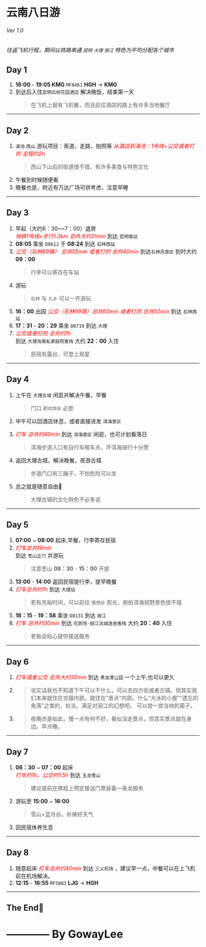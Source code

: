 # 云南八日游
######  Ver 1.0 
*往返飞机行程，期间以铁路串通 `昆明` `大理` `丽江` 特色为平均分配各个城市*

## Day 1
  1. **16:00** - **19:05 KMG**   `MF8461` **HGH** -> **KMG**
  2. 到达后入住`昆明云桢花园酒店` 解决晚饭，结束第一天
      >在飞机上就有飞机餐，而且前往酒店的路上有许多当地餐厅
---
## Day 2
  1. `滇池` `西山` 游玩项目：索道，走路，拍照等
    *<span style="color: red">从酒店到滇池：1号线+公交或者打的 全程约2h</span>*
      >西山下山后的街道很不错，有许多美食与特色文化
  2. 午餐到时候随便看
  3. 晚餐也是，附近有万达广场可供考虑，注意早睡
---
## Day 3
  1. 早起（大约6：30~~7：00）退房  
    *<span style="color: red">地铁1号线+步行1.3km 总共大约31min </span>* 
      到达 `昆明南站`
  2.   **08:05** 乘坐 `D8612`  于 **08:24** 到达 `石林西站`
  3.  *<span style="color: red">公交（石林99路） 总共55min 或者打的 总共40min</span>*
      到达`石林风景区` 到时大约 **09：00**
      >行李可以寄存在车站
  4. 游玩
      >`石林` 与 `九乡` 可以一齐游玩
  5. **16：00** 出园 
   *<span style="color: red">公交（石林99路）总共60min 或者打的 总共50min </span>*
   到达 `石林西站`
  6. **17：31** - **20：29** 乘坐 `D8719` 到达 `大理`
  7. *<span style="color: red">公交或者打的 总共约1h </span>*  
      到达 `大理洵美私家庭院客栈` 大约 **22：00** 入住 
      >民宿有露台，可登上观星
---
## Day 4
  1. 上午在 `大理古城` 闲逛并解决午餐，早餐
      >门口 `耙肉饵丝` 必尝
  2. 中午可以回酒店休息，或者直接进发 `洱海景区` 

  3. *<span style="color: red">打车 总共约40min</span>*
   到达 `洱海景区` 闲逛，也可计划看落日
      >洱海步道入口有自行车租车点，环洱海骑行十分赞
  4. 返回大理古城，解决晚餐，夜游古城
      >步道门口有三蹦子，不怕危险可以坐
  5. 总之就是随意自由🥳
      >大理古镇的文化特色不必多说
---
## Day 5
  1. **07:00** ~ **08:00** 起床,早餐，行李寄存民宿
  2. *<span style="color: red">打车总共19min</span>*  
      到达 `苍山正门` 并游玩
      >注意苍山 **08：30** - **15：00** 开放
  3. **13:00** - **14:00** 返回民宿提行李，提早晚餐
  4. *<span style="color: red">打车总共约1h</span>*
      到达 `大理站`  
      >若有充裕时间，可以前往 `理想谷` 观光，俯拍洱海视野景色很不错
  5. **18：15** - **19：58** 乘坐 `D8131` 到达 `丽江`
  6. *<span style="color: red">打车 总共约30min</span>* 到达 `花筑悦·丽江古城逸舍客栈` 大约 **20：40** 入住
      >老板会贴心提供接送服务
---
## Day 6
  1. *<span style="color: red">打车或者公交 总共大约30min</span>*  到达 `黑龙潭公园` 一个上午,也可以更久
  2. >说实话我也不知道下午可以干什么，可以去四方街或者古镇。但其实我们本来就住在古镇内部，就住在“景点”内部。什么“大冰的小屋”“遗忘的角落”之类的，权当，满足对丽江的幻想吧。
      可以尝一尝当地的菌子。
  3. >夜晚亦是如此，慢一点有何不好，看似没走景点，但其实景点就在身边。早点睡。
---
## Day 7
  1. **06：30** ~ **07：00** 起床   
   *<span style="color: red">打车约1h，公交约1.5h</span>*
    到达 `玉龙雪山`
      >建议提前在携程上预定接送门票装备一条龙服务
  2. 游玩至 **15:00** ~ **16:00**
      >雪山+蓝月谷，祈祷好天气
  3. 回民宿休养生息
---
## Day 8
  1. 随意起床
    *<span style="color: red">打车总共约40min</span>* 
    到达 `三义机场` ，建议早一点，中餐可以在上飞机前在机场解决。
  2. **12:15** - **16:55** `MF5883` **LJG** ->  **HGH**
---
## The End🥲
#  ———— By GowayLee
